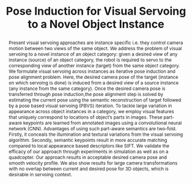 ---
layout: project-page-new
title: "Pose Induction for Visual Servoing to a Novel Object Instance"
authors:
  - name: Harit Pandya*
    sup: 1
  - name: Gourav Kumar*
    sup: 1
  - name: Ayush Gaud*
    sup: 1
  - name: K. Madhava Krishna
    sup: 1
affiliations:
  - name: IIIT Hyderabad, India
    link: https://robotics.iiit.ac.in
    sup: 1
permalink: publications/2017/Pandya_Pose-Induction
abstract: "Present visual servoing approaches are instance specific i.e. they control camera motion between two views of the same object. We address the problem of visual servoing to a novel instance of an object category: given a desired view of any instance (source) of an object category, the robot is required to servo to the corresponding view of another instance (target) from the same object category. We formulate visual servoing across instances as iterative pose induction and pose alignment problem. Here, the desired camera pose of the target (instance on which servoing is done) is induced from a desired view of a source instance (any instance from the same category). Once the desired camera pose is transferred through pose induction,the pose alignment step is solved by estimating the current pose using the semantic reconstruction of target followed by a pose based visual servoing (PBVS) iteration. To tackle large variation in appearance across object instances in a category, we employ visual features that uniquely correspond to locations of object’s parts in images. These part-aware keypoints are learned from annotated images using a convolutional neural network (CNN). Advantages of using such part-aware semantics are two-fold. Firstly, it conceals the illumination and textural variations from the visual servoing algorithm. Secondly, semantic keypoints result in more accurate matching compared to local appearance based descriptors like SIFT. We validate the efficacy of our approach through experiments in simulation as well as on a quadcopter. Our approach results in acceptable desired camera pose and smooth velocity profile. We also show results for large camera transformations with no overlap between current and desired pose for 3D objects, which is desirable in servoing context."
paper: https://robotics.iiit.ac.in/people/gourav.kumar/pose_induction_web/pose_induction.pdf
video: https://robotics.iiit.ac.in/people/gourav.kumar/pose_induction_web/pose_induction.mp4
# iframe: https://www.youtube.com/embed/jhjskX4FQwA

---